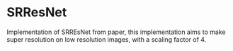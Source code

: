 # SRResNet
Implementation of SRREsNet from paper, this implementation aims to make super resolution on low resolution images, with a scaling factor of 4.
